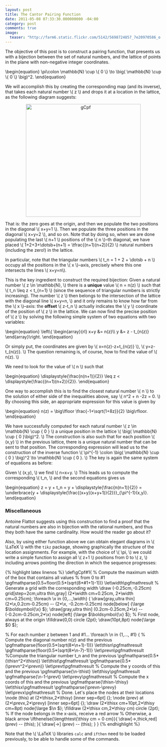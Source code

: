 ```yaml
---
layout: post
title: The Cantor Pairing Function
date: 2011-05-08 07:33:30.000000000 -04:00
category: post
comments: true
image:
  teaser: "http://farm6.static.flickr.com/5142/5698724857_7e20970586_o.jpg"
---
```


The objective of this post is to construct a pairing function, that presents us with a bijection between the set of natural numbers, and the lattice of points in the plane with non-negative integer coordinates.

<div>
	\begin{equation}
	\pi\colon \mathbb{N} \cup \{ 0 \} \to \big( \mathbb{N} \cup \{ 0 \} \big)^2.
	\end{equation}
</div>

We will accomplish this by creating the corresponding map (and its inverse), that takes each natural number <span>\\( z \\)</span> and drops it at a location in the lattice, as the following diagram suggests:

<p style="text-align:center;">
<a href="http://www.flickr.com/photos/eseprimo/5698724857/" title="gCpf by eseprimo, on Flickr"><img src="http://farm6.static.flickr.com/5142/5698724857_7e20970586_o.jpg" width="370" height="364" alt="gCpf" /></a>
</p>

That is: the zero goes at the origin, and then we populate the two positions in the diagonal <span>\\( x+y=1 \\)</span>.  Then we populate the three positions in the diagonal <span>\\( x+y=2 \\)</span>, and so on.  Note that by doing so, when we are done populating the last <span>\\( n+1 \\)</span> positions of the <span>\\( n \\)</span>–th diagonal, we have placed <span>\\( 1+2+3+\dotsb+(n+1) = \tfrac{(n+1)(n+2)}{2} \\)</span> natural numbers (including the zero!) in the lattice.

In particular, note that the triangular numbers <span>\\( t_n = 1 + 2 + \dotsb + n \\)</span> occupy all the positions in the <span>\\( x \\)</span>–axis, precisely where this one intersects the lines <span>\\( x+y=n\\)</span>.

This is the key ingredient to construct the required bijection: Given a natural number <span>\\( z \in \mathbb{N}, \\)</span> there is a **unique** value <span>\\( n = n(z) \\)</span> such that <span>\\( t_n \leq z < t_{n+1} \\)</span> (since the sequence of triangular numbers is strictly increasing).  The number <span>\\( z \\)</span> then belongs to the intersection of the lattice with the diagonal line <span>\\( x+y=n, \\)</span> and it only remains to know how far from the <span>\\( x \\)</span>–axis: the **offset** <span>\\( z-t_n \\)</span> actually indicates the <span>\\( y \\)</span> coordinate of the position of <span>\\( z \\)</span> in the lattice.  We can now find the precise position of <span>\\( z \\)</span> by solving the following simple system of two equations with two variables:

<div>
\begin{equation}
 \left\{ \begin{array}{rl} x+y &amp;= n(z)\\ y &amp;= z - t_{n(z)} \end{array}\right. 
\end{equation}
</div>

Or simply put, the coordinates are given by <span>\\( x=n(z)-z+t_{n(z)} \\)</span>, <span>\\( y=z-t_{n(z)}. \\)</span>  The question remaining is, of course, how to find the value of <span>\\( n(z). \\)</span>

We need to look for the value of <span>\\( n \\)</span> such that

<div>
\begin{equation}
 \displaystyle{\frac{n(n+1)}{2}} \leq z < \displaystyle{\frac{(n+1)(n+2)}{2}}. 
\end{equation}
</div>

One way to accomplish this is to find the closest natural number <span>\\( n \\)</span> to the solution of either side of the inequalities above, say <span>\\( n^2 + n -2z = 0. \\)</span>  By choosing this side, an appropriate expression for this value is given by

<div>
\begin{equation}
 n(z) = \big\lfloor \frac{-1+\sqrt{1+8z}}{2} \big\rfloor. 
\end{equation}
</div>

We have successfully computed for each natural number <span>\\( z \in \mathbb{N} \cup \{ 0 \} \\)</span> a unique position in the lattice <span>\\( \big( \mathbb{N} \cup \{ 0 \}\big)^2. \\)</span>  The construction is also such that for each position <span>\\( (x,y) \\)</span> in the previous lattice, there is a unique natural number that can be sent to that position.  The corresponding expression will lead us to the construction of the inverse function <span>\\( \pi^{-1} \colon \big( \mathbb{N} \cup \{ 0 \} \big)^2 \to \mathbb{N} \cup \{ 0 \}. \\)</span>  The key is again the same system of equations as before:

Given <span>\\( (x,y), \\)</span> we find <span>\\( n=x+y. \\)</span>  This leads us to compute the corresponding <span>\\( t_n, \\)</span> and the second equations gives us

<div>
\begin{equation}
 z = y + t_n = y + \displaystyle{\frac{n(n+1)}{2}} = \underbrace{y + \displaystyle{\frac{(x+y)(x+y+1)}{2}}}_{\pi^{-1}(x,y)}. 
\end{equation}
</div>

### Miscellaneous

Antoine Flattot suggests using this construction to find a proof that the natural numbers are also in bijection with the rational numbers, and thus they both have the same cardinality.  How would the reader go about it?

Also, by using either function above we can obtain elegant diagrams in <span>\\( \LaTeX \\)</span> with the `tikz` package, showing graphically the structure of the location assignments.  For example, with the choice of <span>\\( \pi, \\)</span> we could write a simple function to assign all <span>\\( z+1 \\)</span> positions from 0 to <span>\\( z, \\)</span> including arrows pointing the direction in which the sequence progresses:

{% highlight latex linenos %}
\def\gCpf#1{
% Compute the maximum width of the box that contains all values
% from 0 to #1
\pgfmathparse{0.5+floor(0.5*(sqrt(8*#1+1)-1))}
\let\width\pgfmathresult
% Generate a grid with the corresponding width
\draw (-0.25cm,-0.25cm) grid[step=2cm,ultra thin,gray]
	(2*\width cm+0.25cm, 2*\width cm+0.25cm);
\foreach \x in {0,...,\width} {
	\draw[gray,ultra thin] (2*\x,0.2cm-0.25cm) --
		(2*\x, -0.2cm-0.25cm) node[below]
		{\large $\boldsymbol{\x} $};
	\draw[gray,ultra thin] (0.2cm-0.25cm,2*\x) --
		(-0.2cm-0.25cm,2*\x) node[left]
		{\large $\boldsymbol{\x} $};
% First node, always at the origin
\filldraw(0,0) circle (2pt);
\draw(10pt,8pt) node{\large $0 $};

% For each number z between 1 and #1...
\foreach \n in {1,..., #1}
{
	% Compute the diagonal number n(z) and the previous
	\pgfmathparse{floor(0.5*(sqrt(8*\n+1)-1))}
	\let\thisn\pgfmathresult
	\pgfmathparse{floor(0.5*(sqrt(8*\n-7)-1))}
	\let\prevn\pgfmathresult
	%Compute the triangular number t_n and the previous
	\pgfmathparse{0.5*(\thisn^2+\thisn)}
	\let\thist\pgfmathresult
	\pgfmathparse{0.5*(\prevn^2+\prevn)}
	\let\prevt\pgfmathresult
	% Compute the y coords of this and the previous
	\pgfmathparse{\n-\thist}
	\let\thisy\pgfmathresult
	\pgfmathparse{\n-1-\prevt}
	\let\prevy\pgfmathresult
	% Compute the x coords of this and the previous
	\pgfmathparse{\thisn-\thisy}
	\let\thisx\pgfmathresult
	\pgfmathparse{\prevn-\prevy}
	\let\prevx\pgfmathresult
	% Done.  Let's place the nodes at their locations
	\node (this) at (2*\thisx,2*\thisy) [inner sep=6pt] {};
	\node (prev) at (2*\prevx,2*\prevy) [inner sep=6pt] {};
	\draw (2*\thisx cm+10pt,2*\thisy cm+8pt) node{\large $\n $};
	\filldraw (2*\thisx cm,2*\thisy cm) circle (2pt);
	% If the node belongs in the x-axis, receive a red arrow
	% Otherwise, a black arrow
	\ifthenelse{\lengthtest{\thisy cm = 0 cm}}{
		\draw[->,thick,red] (prev) -- (this);
	}{
		\draw[->] (prev) -- (this);
	}
}
{% endhighlight %}

Note that the <span>\\( \LaTeX \\)</span> libraries `calc` and `ifthen` need to be loaded previously, to be able to handle some of the commands.
